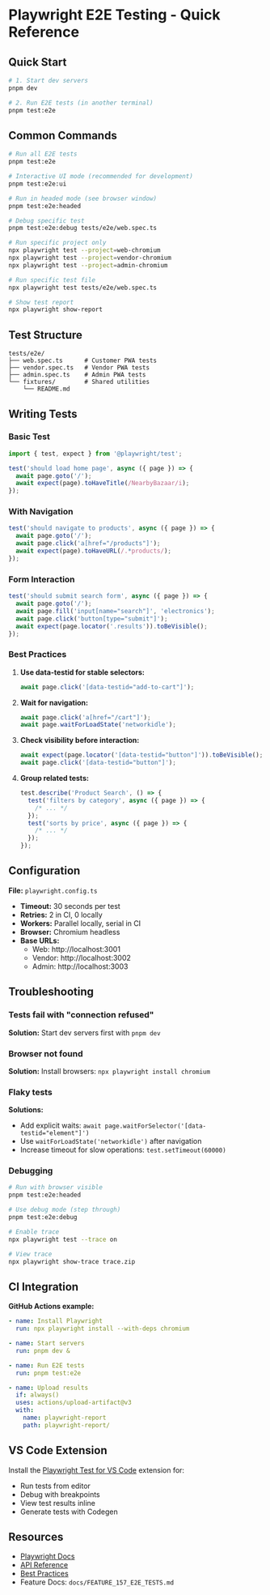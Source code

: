 # Playwright E2E Testing - Quick Reference

## Quick Start

```bash
# 1. Start dev servers
pnpm dev

# 2. Run E2E tests (in another terminal)
pnpm test:e2e
```

## Common Commands

```bash
# Run all E2E tests
pnpm test:e2e

# Interactive UI mode (recommended for development)
pnpm test:e2e:ui

# Run in headed mode (see browser window)
pnpm test:e2e:headed

# Debug specific test
pnpm test:e2e:debug tests/e2e/web.spec.ts

# Run specific project only
npx playwright test --project=web-chromium
npx playwright test --project=vendor-chromium
npx playwright test --project=admin-chromium

# Run specific test file
npx playwright test tests/e2e/web.spec.ts

# Show test report
npx playwright show-report
```

## Test Structure

```
tests/e2e/
├── web.spec.ts      # Customer PWA tests
├── vendor.spec.ts   # Vendor PWA tests
├── admin.spec.ts    # Admin PWA tests
└── fixtures/        # Shared utilities
    └── README.md
```

## Writing Tests

### Basic Test

```typescript
import { test, expect } from '@playwright/test';

test('should load home page', async ({ page }) => {
  await page.goto('/');
  await expect(page).toHaveTitle(/NearbyBazaar/i);
});
```

### With Navigation

```typescript
test('should navigate to products', async ({ page }) => {
  await page.goto('/');
  await page.click('a[href="/products"]');
  await expect(page).toHaveURL(/.*products/);
});
```

### Form Interaction

```typescript
test('should submit search form', async ({ page }) => {
  await page.goto('/');
  await page.fill('input[name="search"]', 'electronics');
  await page.click('button[type="submit"]');
  await expect(page.locator('.results')).toBeVisible();
});
```

### Best Practices

1. **Use data-testid for stable selectors:**

   ```typescript
   await page.click('[data-testid="add-to-cart"]');
   ```

2. **Wait for navigation:**

   ```typescript
   await page.click('a[href="/cart"]');
   await page.waitForLoadState('networkidle');
   ```

3. **Check visibility before interaction:**

   ```typescript
   await expect(page.locator('[data-testid="button"]')).toBeVisible();
   await page.click('[data-testid="button"]');
   ```

4. **Group related tests:**
   ```typescript
   test.describe('Product Search', () => {
     test('filters by category', async ({ page }) => {
       /* ... */
     });
     test('sorts by price', async ({ page }) => {
       /* ... */
     });
   });
   ```

## Configuration

**File:** `playwright.config.ts`

- **Timeout:** 30 seconds per test
- **Retries:** 2 in CI, 0 locally
- **Workers:** Parallel locally, serial in CI
- **Browser:** Chromium headless
- **Base URLs:**
  - Web: http://localhost:3001
  - Vendor: http://localhost:3002
  - Admin: http://localhost:3003

## Troubleshooting

### Tests fail with "connection refused"

**Solution:** Start dev servers first with `pnpm dev`

### Browser not found

**Solution:** Install browsers: `npx playwright install chromium`

### Flaky tests

**Solutions:**

- Add explicit waits: `await page.waitForSelector('[data-testid="element"]')`
- Use `waitForLoadState('networkidle')` after navigation
- Increase timeout for slow operations: `test.setTimeout(60000)`

### Debugging

```bash
# Run with browser visible
pnpm test:e2e:headed

# Use debug mode (step through)
pnpm test:e2e:debug

# Enable trace
npx playwright test --trace on

# View trace
npx playwright show-trace trace.zip
```

## CI Integration

**GitHub Actions example:**

```yaml
- name: Install Playwright
  run: npx playwright install --with-deps chromium

- name: Start servers
  run: pnpm dev &

- name: Run E2E tests
  run: pnpm test:e2e

- name: Upload results
  if: always()
  uses: actions/upload-artifact@v3
  with:
    name: playwright-report
    path: playwright-report/
```

## VS Code Extension

Install the [Playwright Test for VS Code](https://marketplace.visualstudio.com/items?itemName=ms-playwright.playwright) extension for:

- Run tests from editor
- Debug with breakpoints
- View test results inline
- Generate tests with Codegen

## Resources

- [Playwright Docs](https://playwright.dev/)
- [API Reference](https://playwright.dev/docs/api/class-playwright)
- [Best Practices](https://playwright.dev/docs/best-practices)
- Feature Docs: `docs/FEATURE_157_E2E_TESTS.md`
